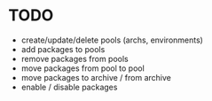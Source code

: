 # TODO #

* create/update/delete pools (archs, environments)
* add packages to pools
* remove packages from pools
* move packages from pool to pool
* move packages to archive / from archive
* enable / disable packages
